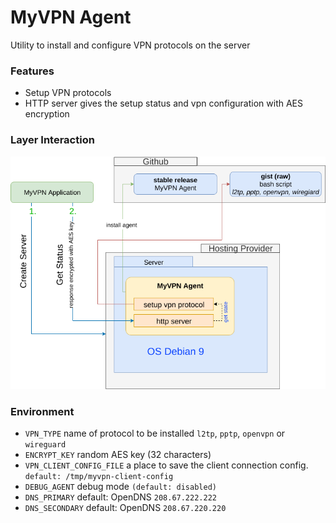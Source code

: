 # MyVPN Agent

Utility to install and configure VPN protocols on the server

### Features

* Setup VPN protocols
* HTTP server gives the setup status and vpn configuration with AES encryption

### Layer Interaction

![Screenshot](diagram.png)

### Environment

* `VPN_TYPE` name of protocol to be installed `l2tp`, `pptp`, `openvpn` or `wireguard`
* `ENCRYPT_KEY` random AES key (32 characters)
* `VPN_CLIENT_CONFIG_FILE` a place to save the client connection config. `default: /tmp/myvpn-client-config`
* `DEBUG_AGENT` debug mode `(default: disabled)`
* `DNS_PRIMARY` default: OpenDNS `208.67.222.222`
* `DNS_SECONDARY` default: OpenDNS `208.67.220.220`